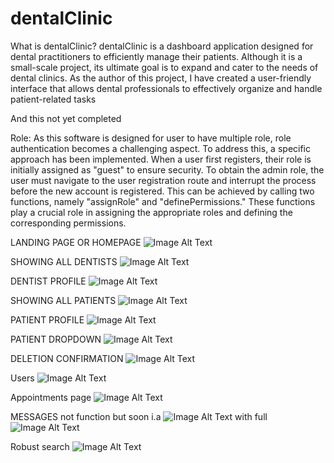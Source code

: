 # dentalClinic

What is dentalClinic?
dentalClinic is a dashboard application designed for dental practitioners to efficiently manage their patients.
Although it is a small-scale project, its ultimate goal is to expand and cater to the needs of dental clinics. As
the author of this project, I have created a user-friendly interface that allows dental professionals to
effectively organize and handle patient-related tasks

And this not yet completed

Role:
As this software is designed for user to have multiple role, role authentication becomes a challenging aspect. To address this, a specific approach has been implemented. When a user first registers, their role is initially assigned as "guest" to ensure security. To obtain the admin role, the user must navigate to the user registration route and interrupt the process before the new account is registered. This can be achieved by calling two functions, namely "assignRole" and "definePermissions." These functions play a crucial role in assigning the appropriate roles and defining the corresponding permissions.

LANDING PAGE OR HOMEPAGE
![Image Alt Text](./1.%20Homepage%20or%20landing.png)

SHOWING ALL DENTISTS
![Image Alt Text](./2.%20Dentists%20page.png)

DENTIST PROFILE
![Image Alt Text](./3.%20Dentist%20Profile.png)

SHOWING ALL PATIENTS
![Image Alt Text](./4.%20Patients%20page.png)

PATIENT PROFILE
![Image Alt Text](./5.%20Patient%20Profile.png)

PATIENT DROPDOWN
![Image Alt Text](./6.%20Patient%20dropdown.png)

DELETION CONFIRMATION
![Image Alt Text](./7.%20Patient%20Deletion%20Confirmation.png)

Users 
![Image Alt Text](./8.%20Users%20page.png)


Appointments page
![Image Alt Text](./images/12.%20Appointments%20Page.png)

MESSAGES not function but soon i.a
![Image Alt Text](./9.%20Chat%20messages%20partial.png)
with full 
![Image Alt Text](./10.%20Chat%20messages%20full.png)

Robust search
![Image Alt Text](./11.%20Search.png)
